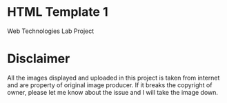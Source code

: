 # HTML Template 1
Web Technologies Lab Project<br>
# Disclaimer
All the images displayed and uploaded in this project is taken from internet and are property of original image producer. If it breaks the copyright of owner, please let me know about the issue and I will take the image down.

